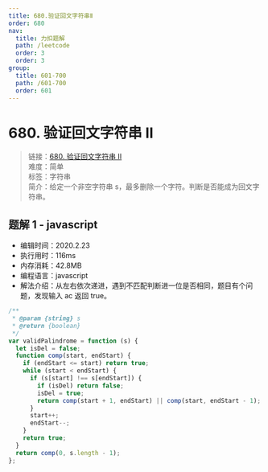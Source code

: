 ```yaml
---
title: 680.验证回文字符串Ⅱ
order: 680
nav:
  title: 力扣题解
  path: /leetcode
  order: 3
  order: 3
group:
  title: 601-700
  path: /601-700
  order: 601
---
```


# 680. 验证回文字符串 Ⅱ

> 链接：[680. 验证回文字符串 Ⅱ](https://leetcode-cn.com/problems/valid-palindrome-ii/)  
> 难度：简单  
> 标签：字符串  
> 简介：给定一个非空字符串 s，最多删除一个字符。判断是否能成为回文字符串。

## 题解 1 - javascript

- 编辑时间：2020.2.23
- 执行用时：116ms
- 内存消耗：42.8MB
- 编程语言：javascript
- 解法介绍：从左右依次递进，遇到不匹配判断进一位是否相同，题目有个问题，发现输入 ac 返回 true。

```javascript
/**
 * @param {string} s
 * @return {boolean}
 */
var validPalindrome = function (s) {
  let isDel = false;
  function comp(start, endStart) {
    if (endStart <= start) return true;
    while (start < endStart) {
      if (s[start] !== s[endStart]) {
        if (isDel) return false;
        isDel = true;
        return comp(start + 1, endStart) || comp(start, endStart - 1);
      }
      start++;
      endStart--;
    }
    return true;
  }
  return comp(0, s.length - 1);
};
```
